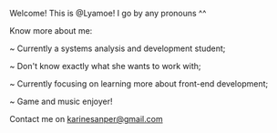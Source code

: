 Welcome! This is @Lyamoe!
I go by any pronouns ^^


Know more about me:

~ Currently a systems analysis and development student;

~ Don't know exactly what she wants to work with;

~ Currently focusing on learning more about front-end development;

~ Game and music enjoyer!


Contact me on karinesanper@gmail.com
